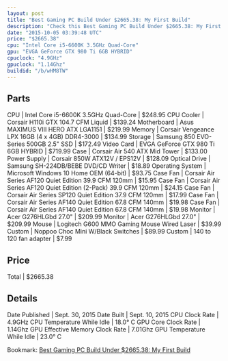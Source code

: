 ```yaml
---
layout: post
title: "Best Gaming PC Build Under $2665.38: My First Build"
description: "Check this Best Gaming PC Build Under $2665.38: My First Build. CPU: Intel Core i5-6600K 3.5GHz Quad-Core, CPU Cooler: Corsair H110i GTX 104.7 CFM Liquid, Motherboard: Asu"
date: "2015-10-05 03:39:48 UTC"
price: "$2665.38"
cpu: "Intel Core i5-6600K 3.5GHz Quad-Core"
gpu: "EVGA GeForce GTX 980 Ti 6GB HYBRID"
cpuclock: "4.9GHz"
gpuclock: "1.14Ghz"
buildid: "/b/wHM8TW"
---
```


## Parts

CPU | Intel Core i5-6600K 3.5GHz Quad-Core | $248.95
CPU Cooler | Corsair H110i GTX 104.7 CFM Liquid | $139.24
Motherboard | Asus MAXIMUS VIII HERO ATX LGA1151 | $219.99
Memory | Corsair Vengeance LPX 16GB (4 x 4GB) DDR4-3000 | $134.99
Storage | Samsung 850 EVO-Series 500GB 2.5" SSD | $172.49
Video Card | EVGA GeForce GTX 980 Ti 6GB HYBRID | $719.99
Case | Corsair Air 540 ATX Mid Tower | $133.00
Power Supply | Corsair 850W ATX12V / EPS12V | $128.09
Optical Drive | Samsung SH-224DB/BEBE DVD/CD Writer | $18.89
Operating System | Microsoft Windows 10 Home OEM (64-bit) | $93.75
Case Fan | Corsair Air Series AF120 Quiet Edition 39.9 CFM 120mm | $15.95
Case Fan | Corsair Air Series AF120 Quiet Edition (2-Pack) 39.9 CFM 120mm | $24.15
Case Fan | Corsair Air Series SP120 Quiet Edition 37.9 CFM 120mm | $17.99
Case Fan | Corsair Air Series AF140 Quiet Edition 67.8 CFM 140mm | $19.98
Case Fan | Corsair Air Series AF140 Quiet Edition 67.8 CFM 140mm | $19.98
Monitor | Acer G276HLGbd 27.0" | $209.99
Monitor | Acer G276HLGbd 27.0" | $209.99
Mouse | Logitech G600 MMO Gaming Mouse Wired Laser | $39.99
Custom | Noppoo Choc Mini W/Black Switches | $89.99
Custom | 140 to 120 fan adapter | $7.99

## Price

Total | $2665.38

## Details

Date Published | Sept. 30, 2015
Date Built | Sept. 10, 2015
CPU Clock Rate | 4.9GHz
CPU Temperature While Idle | 18.0° C
GPU Core Clock Rate | 1.14Ghz
GPU Effective Memory Clock Rate | 7.01Ghz
GPU Temperature While Idle | 23.0° C

Bookmark: [Best Gaming PC Build Under $2665.38: My First Build](http://pcbuilders.github.io/2015/10/05/best-gaming-pc-build-under-2665-dollars-dot-38-my-first-build/)

